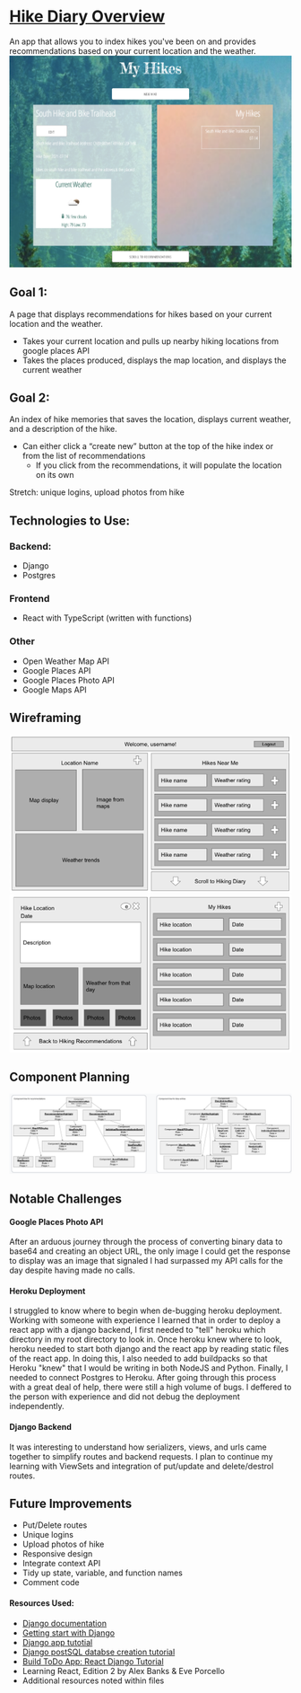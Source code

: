 # [Hike Diary Overview](https://hike-diary-backend.herokuapp.com/index.html)
An app that allows you to index hikes you've been on and provides recommendations based on your current location and the weather.
![App Preview](/readme_images/app-preview.png)

## Goal 1:
A page that displays recommendations for hikes based on your current location and the weather.
* Takes your current location and pulls up nearby hiking locations from google places API
* Takes the places produced, displays the map location, and displays the current weather

## Goal 2:
An index of hike memories that saves the location, displays current weather, and a description of the hike.
* Can either click a “create new” button at the top of the hike index or from the list of recommendations
    * If you click from the recommendations, it will populate the location on its own

Stretch: unique logins, upload photos from hike

## Technologies to Use:
### Backend:
* Django
* Postgres

### Frontend
* React with TypeScript (written with functions)

### Other
* Open Weather Map API
* Google Places API
* Google Places Photo API
* Google Maps API

## Wireframing
![Recommendations Wireframe](/readme_images/recommendations.png)
![Diary Wireframe](/readme_images/diary.png)

## Component Planning
![Component Hierarchy](/readme_images/component-hierarchy.png)

## Notable Challenges
#### Google Places Photo API
After an arduous journey through the process of converting binary data to base64 and creating an object URL, the only image I could get the response to display was an image that signaled I had surpassed my API calls for the day despite having made no calls. 

#### Heroku Deployment
I struggled to know where to begin when de-bugging heroku deployment. Working with someone with experience I learned that in order to deploy a react app with a django backend, I first needed to "tell" heroku which directory in my root directory to look in. Once heroku knew where to look, heroku needed to start both django and the react app by reading static files of the react app. In doing this, I also needed to add buildpacks so that Heroku "knew" that I would be writing in both NodeJS and Python. Finally, I needed to connect Postgres to Heroku. After going through this process with a great deal of help, there were still a high volume of bugs. I deffered to the person with experience and did not debug the deployment independently. 

#### Django Backend
It was interesting to understand how serializers, views, and urls came together to simplify routes and backend requests. I plan to continue my learning with ViewSets and integration of put/update and delete/destrol routes.

## Future Improvements
* Put/Delete routes
* Unique logins
* Upload photos of hike
* Responsive design
* Integrate context API
* Tidy up state, variable, and function names
* Comment code

#### Resources Used:
* [Django documentation](https://docs.djangoproject.com/en/3.2/)
* [Getting start with Django](https://www.djangoproject.com/start/)
* [Django app tutotial](https://docs.djangoproject.com/en/3.2/intro/tutorial01/)
* [Django postSQL databse creation tutorial](https://www.digitalocean.com/community/tutorials/how-to-use-postgresql-with-your-django-application-on-ubuntu-14-04)
* [Build ToDo App: React Django Tutorial](https://www.digitalocean.com/community/tutorials/build-a-to-do-application-using-django-and-react)
* Learning React, Edition 2 by Alex Banks & Eve Porcello
* Additional resources noted within files